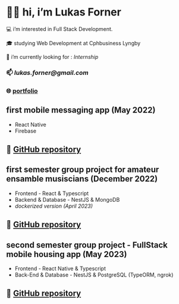 #  👋🏼   hi, i’m Lukas Forner

   💻   i’m interested in Full Stack Development.
   
   🎓   studying Web Development at Cphbusiness Lyngby
   
   🔎   i’m currently looking for : _Internship_
   
### 📫   _lukas.forner@gmail.com_

### 🌐   [portfolio](https://fornerlukas.com/)

##  first mobile messaging app (May 2022)
-    React Native
-    Firebase
## 🔗 [GitHub repository](https://github.com/frustrabe/chatrooms-native)

##  first semester group project for amateur ensamble musiscians (December 2022)
-    Frontend - React & Typescript
-    Backend & Database - NestJS & MongoDB
-    *dockerized version (April 2023)*
## 🔗 [GitHub repository](https://github.com/frustrabe/devOps-daos.git)

##  second semester group project - FullStack mobile housing app (May 2023)
-    Frontend - React Native & Typescript
-    Back-End & Database - NestJS & PostgreSQL (TypeORM, ngrok)
## 🔗 [GitHub repository](https://github.com/frustrabe/domea)
<!---
frustrabe/frustrabe is a ✨ special ✨ repository because its `README.md` (this file) appears on your GitHub profile.
You can click the Preview link to take a look at your changes.
--->
